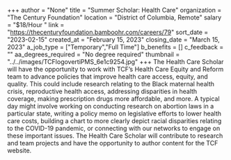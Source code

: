 +++
author = "None"
title = "Summer Scholar: Health Care"
organization = "The Century Foundation"
location = "District of Columbia, Remote"
salary = "$18/Hour "
link = "https://thecenturyfoundation.bamboohr.com/careers/79"
sort_date = "2023-02-15"
created_at = "February 15, 2023"
closing_date = "March 15, 2023"
a_job_type = ["Temporary","Full Time"]
b_benefits = []
c_feedback = ""
aa_degrees_required = "No degree required"
thumbnail = "../../images/TCFlogovertiPMS_6e1c9254.jpg"
+++
The Health Care Scholar will have the opportunity to work with TCF’s Health Care Equity and Reform team to advance policies that improve health care access, equity, and quality. This could include research relating to the Black maternal health crisis, reproductive health access, addressing disparities in health coverage, making prescription drugs more affordable, and more. A typical day might involve working on conducting research on abortion laws in a particular state, writing a policy memo on legislative efforts to lower health care costs, building a chart to more clearly depict racial disparities relating to the COVID-19 pandemic, or connecting with our networks to engage on these important issues. The Health Care Scholar will contribute to research and team projects and have the opportunity to author content for the TCF website.